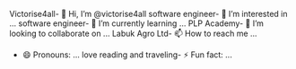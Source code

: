 Victorise4all- 👋 Hi, I’m @victorise4all
software engineer- 👀 I’m interested in ...
software engineer- 🌱 I’m currently learning ...
PLP Academy- 💞️ I’m looking to collaborate on ...
Labuk Agro Ltd- 📫 How to reach me ...
- 😄 Pronouns: ...
love reading and traveling- ⚡ Fun fact: ...

<!---
victorise4all/victorise4all is a ✨ special ✨ repository because its `README.md` (this file) appears on your GitHub profile.
You can click the Preview link to take a look at your changes.
--->
